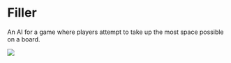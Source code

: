 # Filler
An AI for a game where players attempt to take up the most space possible on a board.

![](https://user-images.githubusercontent.com/13610073/50568995-7c036a00-0d64-11e9-9299-cce5a4dc8f2b.gif)
